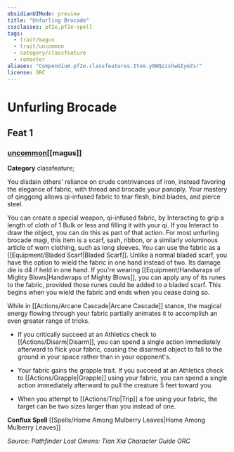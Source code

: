 ```yaml
---
obsidianUIMode: preview
title: "Unfurling Brocade"
cssclasses: pf2e,pf2e-spell
tags:
  - trait/magus
  - trait/uncommon
  - category/classfeature
  - remaster
aliases: "Compendium.pf2e.classfeatures.Item.y0WQzzshwGIymZsr"
license: ORC
---
```

# Unfurling Brocade
## Feat 1
### [uncommon](uncommon.md "Uncommon Rarity Trait")[[magus]]

**Category** classfeature; 




You disdain others' reliance on crude contrivances of iron, instead favoring the elegance of fabric, with thread and brocade your panoply. Your mastery of qinggong allows qi-infused fabric to tear flesh, bind blades, and pierce steel.

You can create a special weapon, qi-infused fabric, by Interacting to grip a length of cloth of 1 Bulk or less and filling it with your qi. If you Interact to draw the object, you can do this as part of that action. For most unfurling brocade magi, this item is a scarf, sash, ribbon, or a similarly voluminous article of worn clothing, such as long sleeves. You can use the fabric as a [[Equipment/Bladed Scarf|Bladed Scarf]]. Unlike a normal bladed scarf, you have the option to wield the fabric in one hand instead of two. Its damage die is d4 if held in one hand. If you're wearing [[Equipment/Handwraps of Mighty Blows|Handwraps of Mighty Blows]], you can apply any of its runes to the fabric, provided those runes could be added to a bladed scarf. This begins when you wield the fabric and ends when you cease doing so.

While in [[Actions/Arcane Cascade|Arcane Cascade]] stance, the magical energy flowing through your fabric partially animates it to accomplish an even greater range of tricks.

*   If you critically succeed at an Athletics check to [[Actions/Disarm|Disarm]], you can spend a single action immediately afterward to flick your fabric, causing the disarmed object to fall to the ground in your space rather than in your opponent's.
    
*   Your fabric gains the grapple trait. If you succeed at an Athletics check to [[Actions/Grapple|Grapple]] using your fabric, you can spend a single action immediately afterward to pull the creature 5 feet toward you.
    
*   When you attempt to [[Actions/Trip|Trip]] a foe using your fabric, the target can be two sizes larger than you instead of one.
    

**Conflux Spell** [[Spells/Home Among Mulberry Leaves|Home Among Mulberry Leaves]]

*Source: Pathfinder Lost Omens: Tian Xia Character Guide*
*ORC*